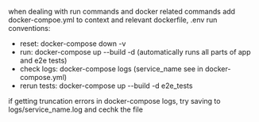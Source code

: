
when dealing with run commands and docker related commands add docker-compoe.yml to context and relevant dockerfile, .env
run conventions:
 - reset: docker-compose down -v
 - run:  docker-compose up --build -d (automatically runs all parts of app and e2e tests)
 - check logs: docker-compose logs (service_name see in docker-compose.yml)
 - rerun tests: docker-compose up --build -d e2e_tests


if getting truncation errors in docker-compose logs, try saving to logs/service_name.log and cechk the file
